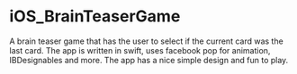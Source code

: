 # iOS_BrainTeaserGame
A brain teaser game that has the user to select if the current card was the last card. The app is written in swift, uses facebook pop for animation, IBDesignables and more. The app has a nice simple design and fun to play.
